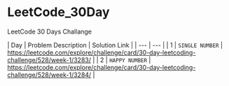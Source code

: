 # LeetCode_30Day
LeetCode 30 Days Challange

| Day | Problem Description | Solution Link |
| --- | --- |
| 1 | `SINGLE NUMBER` | https://leetcode.com/explore/challenge/card/30-day-leetcoding-challenge/528/week-1/3283/ |
| 2 | `HAPPY NUMBER` | https://leetcode.com/explore/challenge/card/30-day-leetcoding-challenge/528/week-1/3284/ |
